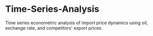 # Time-Series-Analysis
Time series econometric analysis of import price dynamics using oil, exchange rate, and competitors' export prices.
